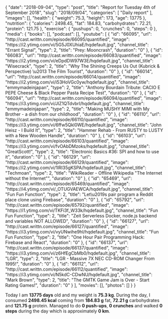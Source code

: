 {
    "date": "2018-09-04",
    "type": "post",
    "title": "Report for Tuesday 4th of September 2018",
    "slug": "2018\/09\/04",
    "categories": [
        "Daily report"
    ],
    "images": [],
    "health": {
        "weight": 75.3,
        "height": 173,
        "age": 13775
    },
    "nutrition": {
        "calories": 2498.45,
        "fat": 184.83,
        "carbohydrates": 72.21,
        "protein": 121.75
    },
    "exercise": {
        "pushups": 0,
        "crunches": 0,
        "steps": 0
    },
    "media": {
        "books": [],
        "podcast": [],
        "youtube": [
            {
                "id": "66095",
                "url": "http:\/\/cast.writtn.com\/episode\/66095\/quantified",
                "image": "https:\/\/i2.ytimg.com\/vi\/5G5J0XUhiaE\/hqdefault.jpg",
                "channel_title": "Errant Signal",
                "type": 2,
                "title": "Prey: Mooncrash",
                "duration": "0"
            },
            {
                "id": "66083",
                "url": "http:\/\/cast.writtn.com\/episode\/66083\/quantified",
                "image": "https:\/\/i2.ytimg.com\/vi\/eDpdDW97W3E\/hqdefault.jpg",
                "channel_title": "Wisecrack",
                "type": 2,
                "title": "Why The Shining Creeps Us Out (Kubrick & Perspective) \u2013 The Film Tourist",
                "duration": "0"
            },
            {
                "id": "66014",
                "url": "http:\/\/cast.writtn.com\/episode\/66014\/quantified",
                "image": "https:\/\/i2.ytimg.com\/vi\/i53HoVGc0yw\/hqdefault.jpg",
                "channel_title": "emmymadeinjapan",
                "type": 2,
                "title": "Anthony Bourdain Tribute: CACIO E PEPE Cheese & Black Pepper Pasta Recipe Test",
                "duration": "0"
            },
            {
                "id": "66094",
                "url": "http:\/\/cast.writtn.com\/episode\/66094\/quantified",
                "image": "https:\/\/i3.ytimg.com\/vi\/JIZ1QTdvbrI\/hqdefault.jpg",
                "channel_title": "emmymadeinjapan",
                "type": 2,
                "title": "Making MUSHY MIMI with My Brother - a dish from our childhood",
                "duration": "0"
            },
            {
                "id": "66110",
                "url": "http:\/\/cast.writtn.com\/episode\/66110\/quantified",
                "image": "https:\/\/i3.ytimg.com\/vi\/6ffw5Qkl0WE\/hqdefault.jpg",
                "channel_title": "John Heisz - I Build It",
                "type": 2,
                "title": "Hammer Rehab - From RUSTY to LUSTY with a New Wooden Handle",
                "duration": "0"
            },
            {
                "id": "66103",
                "url": "http:\/\/cast.writtn.com\/episode\/66103\/quantified",
                "image": "https:\/\/i3.ytimg.com\/vi\/fvOAbDMzoks\/hqdefault.jpg",
                "channel_title": "GreatScott!",
                "type": 2,
                "title": "Electronic Basics #36: SPI and how to use it",
                "duration": "0"
            },
            {
                "id": "66129",
                "url": "http:\/\/cast.writtn.com\/episode\/66129\/quantified",
                "image": "https:\/\/i2.ytimg.com\/vi\/1lRI35gKSPA\/hqdefault.jpg",
                "channel_title": "Techmoan",
                "type": 2,
                "title": "WikiReader - Offline Wikipedia   \"The Internet without the Internet\"",
                "duration": "0"
            },
            {
                "id": "65469",
                "url": "http:\/\/cast.writtn.com\/episode\/65469\/quantified",
                "image": "https:\/\/i4.ytimg.com\/vi\/_OTUGVAEWCA\/hqdefault.jpg",
                "channel_title": "Fun Fun Function",
                "type": 2,
                "title": "Let\u2019s pair program a Reddit place clone using Firebase",
                "duration": "0"
            },
            {
                "id": "65792",
                "url": "http:\/\/cast.writtn.com\/episode\/65792\/quantified",
                "image": "https:\/\/i1.ytimg.com\/vi\/TKFi3f_W33k\/hqdefault.jpg",
                "channel_title": "Fun Fun Function",
                "type": 2,
                "title": "Zeit Serverless Docker, node.js backend and variables NOT ALLOWED",
                "duration": "0"
            },
            {
                "id": "66127",
                "url": "http:\/\/cast.writtn.com\/episode\/66127\/quantified",
                "image": "https:\/\/i3.ytimg.com\/vi\/vyUNwihe9hI\/hqdefault.jpg",
                "channel_title": "Fun Fun Function",
                "type": 2,
                "title": "One Hour Pair Programming Hack: Firebase and React",
                "duration": "0"
            },
            {
                "id": "66137",
                "url": "http:\/\/cast.writtn.com\/episode\/66137\/quantified",
                "image": "https:\/\/i3.ytimg.com\/vi\/z6HfEgCbMb0\/hqdefault.jpg",
                "channel_title": "LGR",
                "type": 2,
                "title": "LGR - Massive 7X NEC CD-ROM Changer From 1995!",
                "duration": "0"
            },
            {
                "id": "66112",
                "url": "http:\/\/cast.writtn.com\/episode\/66112\/quantified",
                "image": "https:\/\/i3.ytimg.com\/vi\/N5kdC-CDwNU\/hqdefault.jpg",
                "channel_title": "Mark Brown",
                "type": 2,
                "title": "The GMTK Game Jam is Over - Start Rating Games!",
                "duration": "0"
            }
        ],
        "movies": [],
        "photos": []
    }
}

Today I am <strong>13775 days</strong> old and my weight is <strong>75.3 kg</strong>. During the day, I consumed <strong>2498.45 kcal</strong> coming from <strong>184.83 g</strong> fat, <strong>72.21 g</strong> carbohydrates and <strong>121.75 g</strong> protein. Managed to do <strong>0 push-ups</strong>, <strong>0 crunches</strong> and walked <strong>0 steps</strong> during the day which is approximately <strong>0 km</strong>.